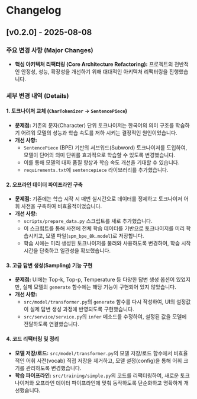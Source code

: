 # Changelog

## [v0.2.0] - 2025-08-08

### 주요 변경 사항 (Major Changes)

-   **핵심 아키텍처 리팩터링 (Core Architecture Refactoring):** 프로젝트의 전반적인 안정성, 성능, 확장성을 개선하기 위해 대대적인 아키텍처 리팩터링을 진행했습니다.

### 세부 변경 내역 (Details)

#### 1. 토크나이저 교체 (`CharTokenizer` -> `SentencePiece`)
-   **문제점:** 기존의 문자(Character) 단위 토크나이저는 한국어의 의미 구조를 학습하기 어려워 모델의 성능과 학습 속도를 저하 시키는 결정적인 원인이었습니다.
-   **개선 사항:**
    -   `SentencePiece` (BPE) 기반의 서브워드(Subword) 토크나이저를 도입하여, 모델이 단어의 의미 단위를 효과적으로 학습할 수 있도록 변경했습니다.
    -   이를 통해 모델의 대화 품질 향상과 학습 속도 개선을 기대할 수 있습니다.
    -   `requirements.txt`에 `sentencepiece` 라이브러리를 추가했습니다.

#### 2. 오프라인 데이터 파이프라인 구축
-   **문제점:** 기존에는 학습 시작 시 매번 실시간으로 데이터를 정제하고 토크나이저 어휘 사전을 구축하여 비효율적이었습니다.
-   **개선 사항:**
    -   `scripts/prepare_data.py` 스크립트를 새로 추가했습니다.
    -   이 스크립트를 통해 사전에 전체 학습 데이터를 기반으로 토크나이저를 미리 학습시키고, 모델 파일(`spm_bpe_8k.model`)로 저장합니다.
    -   학습 시에는 미리 생성된 토크나이저를 불러와 사용하도록 변경하여, 학습 시작 시간을 단축하고 일관성을 확보했습니다.

#### 3. 고급 답변 생성(Sampling) 기능 구현
-   **문제점:** UI에는 Top-k, Top-p, Temperature 등 다양한 답변 생성 옵션이 있었지만, 실제 모델의 `generate` 함수에는 해당 기능이 구현되어 있지 않았습니다.
-   **개선 사항:**
    -   `src/model/transformer.py`의 `generate` 함수를 다시 작성하여, UI의 설정값이 실제 답변 생성 과정에 반영되도록 구현했습니다.
    -   `src/service/service.py`의 `infer` 메소드를 수정하여, 설정된 값을 모델에 전달하도록 연결했습니다.

#### 4. 코드 리팩터링 및 정리
-   **모델 저장/로드:** `src/model/transformer.py`의 모델 저장/로드 함수에서 비효율적인 어휘 사전(vocab) 직접 저장을 제거하고, 모델 설정(config)을 통해 어휘 크기를 관리하도록 변경했습니다.
-   **학습 파이프라인:** `src/training/simple.py`의 코드를 리팩터링하여, 새로운 토크나이저와 오프라인 데이터 파이프라인에 맞춰 동작하도록 단순화하고 명확하게 개선했습니다.
